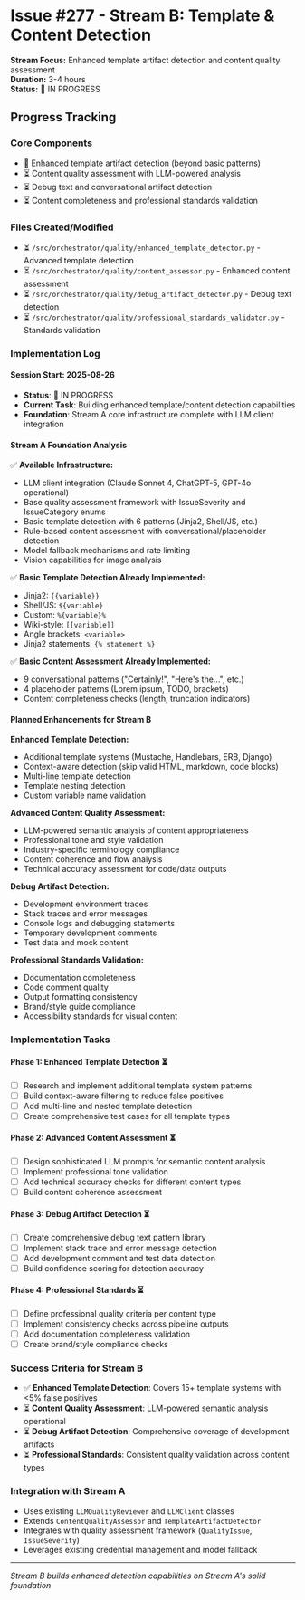 # Issue #277 - Stream B: Template & Content Detection

**Stream Focus:** Enhanced template artifact detection and content quality assessment  
**Duration:** 3-4 hours  
**Status:** 🚧 IN PROGRESS  

## Progress Tracking

### Core Components
- 🚧 Enhanced template artifact detection (beyond basic patterns)
- ⏳ Content quality assessment with LLM-powered analysis
- ⏳ Debug text and conversational artifact detection
- ⏳ Content completeness and professional standards validation

### Files Created/Modified
- ⏳ `/src/orchestrator/quality/enhanced_template_detector.py` - Advanced template detection
- ⏳ `/src/orchestrator/quality/content_assessor.py` - Enhanced content assessment  
- ⏳ `/src/orchestrator/quality/debug_artifact_detector.py` - Debug text detection
- ⏳ `/src/orchestrator/quality/professional_standards_validator.py` - Standards validation

### Implementation Log

#### Session Start: 2025-08-26 
- **Status**: 🚧 IN PROGRESS
- **Current Task**: Building enhanced template/content detection capabilities
- **Foundation**: Stream A core infrastructure complete with LLM client integration

#### Stream A Foundation Analysis
✅ **Available Infrastructure:**
- LLM client integration (Claude Sonnet 4, ChatGPT-5, GPT-4o operational)
- Base quality assessment framework with IssueSeverity and IssueCategory enums
- Basic template detection with 6 patterns (Jinja2, Shell/JS, etc.)
- Rule-based content assessment with conversational/placeholder detection
- Model fallback mechanisms and rate limiting
- Vision capabilities for image analysis

✅ **Basic Template Detection Already Implemented:**
- Jinja2: `{{variable}}`
- Shell/JS: `${variable}`  
- Custom: `%{variable}%`
- Wiki-style: `[[variable]]`
- Angle brackets: `<variable>` 
- Jinja2 statements: `{% statement %}`

✅ **Basic Content Assessment Already Implemented:**
- 9 conversational patterns ("Certainly!", "Here's the...", etc.)
- 4 placeholder patterns (Lorem ipsum, TODO, brackets)
- Content completeness checks (length, truncation indicators)

#### Planned Enhancements for Stream B

**Enhanced Template Detection:**
- Additional template systems (Mustache, Handlebars, ERB, Django)
- Context-aware detection (skip valid HTML, markdown, code blocks)
- Multi-line template detection
- Template nesting detection
- Custom variable name validation

**Advanced Content Quality Assessment:**
- LLM-powered semantic analysis of content appropriateness  
- Professional tone and style validation
- Industry-specific terminology compliance
- Content coherence and flow analysis
- Technical accuracy assessment for code/data outputs

**Debug Artifact Detection:**
- Development environment traces
- Stack traces and error messages
- Console logs and debugging statements
- Temporary development comments
- Test data and mock content

**Professional Standards Validation:**
- Documentation completeness
- Code comment quality
- Output formatting consistency
- Brand/style guide compliance
- Accessibility standards for visual content

### Implementation Tasks

#### Phase 1: Enhanced Template Detection ⏳
- [ ] Research and implement additional template system patterns
- [ ] Build context-aware filtering to reduce false positives
- [ ] Add multi-line and nested template detection
- [ ] Create comprehensive test cases for all template types

#### Phase 2: Advanced Content Assessment ⏳  
- [ ] Design sophisticated LLM prompts for semantic content analysis
- [ ] Implement professional tone validation
- [ ] Add technical accuracy checks for different content types
- [ ] Build content coherence assessment

#### Phase 3: Debug Artifact Detection ⏳
- [ ] Create comprehensive debug text pattern library
- [ ] Implement stack trace and error message detection
- [ ] Add development comment and test data detection
- [ ] Build confidence scoring for detection accuracy

#### Phase 4: Professional Standards ⏳
- [ ] Define professional quality criteria per content type
- [ ] Implement consistency checks across pipeline outputs
- [ ] Add documentation completeness validation
- [ ] Create brand/style compliance checks

### Success Criteria for Stream B
- ✅ **Enhanced Template Detection**: Covers 15+ template systems with <5% false positives
- ⏳ **Content Quality Assessment**: LLM-powered semantic analysis operational
- ⏳ **Debug Artifact Detection**: Comprehensive coverage of development artifacts
- ⏳ **Professional Standards**: Consistent quality validation across content types

### Integration with Stream A
- Uses existing `LLMQualityReviewer` and `LLMClient` classes
- Extends `ContentQualityAssessor` and `TemplateArtifactDetector` 
- Integrates with quality assessment framework (`QualityIssue`, `IssueSeverity`)
- Leverages existing credential management and model fallback

---
*Stream B builds enhanced detection capabilities on Stream A's solid foundation*